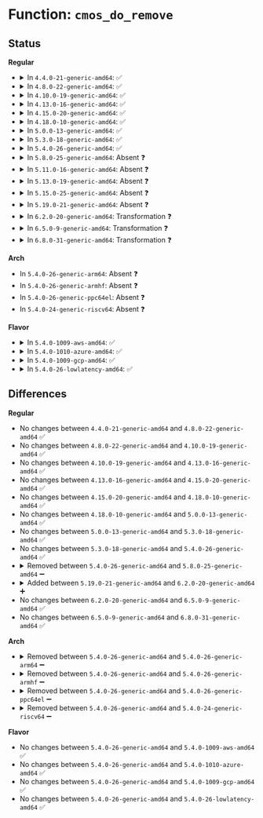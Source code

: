 # Function: <code>cmos_do_remove</code>

## Status
<b>Regular</b>
<ul>
<li>
<details>
<summary>In <code>4.4.0-21-generic-amd64</code>: ✅</summary>

```c
void cmos_do_remove(struct device * dev)
```

```json
{
  "name": "cmos_do_remove",
  "collision_type": "Unique Static",
  "inline_type": "No",
  "funcs": [
    {
      "addr": 18446744071596345824,
      "name": "cmos_do_remove",
      "external": false,
      "loc": "drivers/rtc/rtc-cmos.c:778",
      "file": "drivers/rtc/rtc-cmos.c",
      "inline": "seen, unknown",
      "caller_inline": [],
      "caller_func": [
        "drivers/rtc/rtc-cmos.c:cmos_pnp_remove",
        "drivers/rtc/rtc-cmos.c:cmos_platform_remove"
      ]
    }
  ],
  "symbols": [
    {
      "addr": 18446744071596345824,
      "name": "cmos_do_remove",
      "section": ".exit.text",
      "bind": "STB_LOCAL",
      "size": 134
    }
  ]
}
```
</details>
</li>
<li>
<details>
<summary>In <code>4.8.0-22-generic-amd64</code>: ✅</summary>

```c
void cmos_do_remove(struct device * dev)
```

```json
{
  "name": "cmos_do_remove",
  "collision_type": "Unique Static",
  "inline_type": "No",
  "funcs": [
    {
      "addr": 18446744071596573941,
      "name": "cmos_do_remove",
      "external": false,
      "loc": "drivers/rtc/rtc-cmos.c:775",
      "file": "drivers/rtc/rtc-cmos.c",
      "inline": "seen, unknown",
      "caller_inline": [],
      "caller_func": [
        "drivers/rtc/rtc-cmos.c:cmos_platform_remove",
        "drivers/rtc/rtc-cmos.c:cmos_pnp_remove"
      ]
    }
  ],
  "symbols": [
    {
      "addr": 18446744071596573941,
      "name": "cmos_do_remove",
      "section": ".exit.text",
      "bind": "STB_LOCAL",
      "size": 134
    }
  ]
}
```
</details>
</li>
<li>
<details>
<summary>In <code>4.10.0-19-generic-amd64</code>: ✅</summary>

```c
void cmos_do_remove(struct device * dev)
```

```json
{
  "name": "cmos_do_remove",
  "collision_type": "Unique Static",
  "inline_type": "No",
  "funcs": [
    {
      "addr": 18446744071586216928,
      "name": "cmos_do_remove",
      "external": false,
      "loc": "drivers/rtc/rtc-cmos.c:855",
      "file": "drivers/rtc/rtc-cmos.c",
      "inline": "seen, unknown",
      "caller_inline": [],
      "caller_func": [
        "drivers/rtc/rtc-cmos.c:cmos_platform_remove",
        "drivers/rtc/rtc-cmos.c:cmos_pnp_remove"
      ]
    }
  ],
  "symbols": [
    {
      "addr": 18446744071586216928,
      "name": "cmos_do_remove",
      "section": ".text",
      "bind": "STB_LOCAL",
      "size": 140
    }
  ]
}
```
</details>
</li>
<li>
<details>
<summary>In <code>4.13.0-16-generic-amd64</code>: ✅</summary>

```c
void cmos_do_remove(struct device * dev)
```

```json
{
  "name": "cmos_do_remove",
  "collision_type": "Unique Static",
  "inline_type": "No",
  "funcs": [
    {
      "addr": 18446744071586306048,
      "name": "cmos_do_remove",
      "external": false,
      "loc": "drivers/rtc/rtc-cmos.c:858",
      "file": "drivers/rtc/rtc-cmos.c",
      "inline": "seen, unknown",
      "caller_inline": [],
      "caller_func": [
        "drivers/rtc/rtc-cmos.c:cmos_platform_remove",
        "drivers/rtc/rtc-cmos.c:cmos_pnp_remove"
      ]
    }
  ],
  "symbols": [
    {
      "addr": 18446744071586306048,
      "name": "cmos_do_remove",
      "section": ".text",
      "bind": "STB_LOCAL",
      "size": 140
    }
  ]
}
```
</details>
</li>
<li>
<details>
<summary>In <code>4.15.0-20-generic-amd64</code>: ✅</summary>

```c
void cmos_do_remove(struct device * dev)
```

```json
{
  "name": "cmos_do_remove",
  "collision_type": "Unique Static",
  "inline_type": "No",
  "funcs": [
    {
      "addr": 18446744071586769536,
      "name": "cmos_do_remove",
      "external": false,
      "loc": "drivers/rtc/rtc-cmos.c:858",
      "file": "drivers/rtc/rtc-cmos.c",
      "inline": "seen, unknown",
      "caller_inline": [],
      "caller_func": [
        "drivers/rtc/rtc-cmos.c:cmos_platform_remove",
        "drivers/rtc/rtc-cmos.c:cmos_pnp_remove"
      ]
    }
  ],
  "symbols": [
    {
      "addr": 18446744071586769536,
      "name": "cmos_do_remove",
      "section": ".text",
      "bind": "STB_LOCAL",
      "size": 140
    }
  ]
}
```
</details>
</li>
<li>
<details>
<summary>In <code>4.18.0-10-generic-amd64</code>: ✅</summary>

```c
void cmos_do_remove(struct device * dev)
```

```json
{
  "name": "cmos_do_remove",
  "collision_type": "Unique Static",
  "inline_type": "No",
  "funcs": [
    {
      "addr": 18446744071587041984,
      "name": "cmos_do_remove",
      "external": false,
      "loc": "drivers/rtc/rtc-cmos.c:890",
      "file": "drivers/rtc/rtc-cmos.c",
      "inline": "seen, unknown",
      "caller_inline": [],
      "caller_func": [
        "drivers/rtc/rtc-cmos.c:cmos_platform_remove",
        "drivers/rtc/rtc-cmos.c:cmos_pnp_remove"
      ]
    }
  ],
  "symbols": [
    {
      "addr": 18446744071587041984,
      "name": "cmos_do_remove",
      "section": ".text",
      "bind": "STB_LOCAL",
      "size": 128
    }
  ]
}
```
</details>
</li>
<li>
<details>
<summary>In <code>5.0.0-13-generic-amd64</code>: ✅</summary>

```c
void cmos_do_remove(struct device * dev)
```

```json
{
  "name": "cmos_do_remove",
  "collision_type": "Unique Static",
  "inline_type": "No",
  "funcs": [
    {
      "addr": 18446744071587202064,
      "name": "cmos_do_remove",
      "external": false,
      "loc": "drivers/rtc/rtc-cmos.c:911",
      "file": "drivers/rtc/rtc-cmos.c",
      "inline": "seen, unknown",
      "caller_inline": [],
      "caller_func": [
        "drivers/rtc/rtc-cmos.c:cmos_platform_remove",
        "drivers/rtc/rtc-cmos.c:cmos_pnp_remove"
      ]
    }
  ],
  "symbols": [
    {
      "addr": 18446744071587202064,
      "name": "cmos_do_remove",
      "section": ".text",
      "bind": "STB_LOCAL",
      "size": 128
    }
  ]
}
```
</details>
</li>
<li>
<details>
<summary>In <code>5.3.0-18-generic-amd64</code>: ✅</summary>

```c
void cmos_do_remove(struct device * dev)
```

```json
{
  "name": "cmos_do_remove",
  "collision_type": "Unique Static",
  "inline_type": "No",
  "funcs": [
    {
      "addr": 18446744071587467328,
      "name": "cmos_do_remove",
      "external": false,
      "loc": "drivers/rtc/rtc-cmos.c:907",
      "file": "drivers/rtc/rtc-cmos.c",
      "inline": "seen, unknown",
      "caller_inline": [],
      "caller_func": [
        "drivers/rtc/rtc-cmos.c:cmos_platform_remove",
        "drivers/rtc/rtc-cmos.c:cmos_pnp_remove"
      ]
    }
  ],
  "symbols": [
    {
      "addr": 18446744071587467328,
      "name": "cmos_do_remove",
      "section": ".text",
      "bind": "STB_LOCAL",
      "size": 125
    }
  ]
}
```
</details>
</li>
<li>
<details>
<summary>In <code>5.4.0-26-generic-amd64</code>: ✅</summary>

```c
void cmos_do_remove(struct device * dev)
```

```json
{
  "name": "cmos_do_remove",
  "collision_type": "Unique Static",
  "inline_type": "No",
  "funcs": [
    {
      "addr": 18446744071587670448,
      "name": "cmos_do_remove",
      "external": false,
      "loc": "drivers/rtc/rtc-cmos.c:907",
      "file": "drivers/rtc/rtc-cmos.c",
      "inline": "seen, unknown",
      "caller_inline": [],
      "caller_func": [
        "drivers/rtc/rtc-cmos.c:cmos_platform_remove",
        "drivers/rtc/rtc-cmos.c:cmos_pnp_remove"
      ]
    }
  ],
  "symbols": [
    {
      "addr": 18446744071587670448,
      "name": "cmos_do_remove",
      "section": ".text",
      "bind": "STB_LOCAL",
      "size": 125
    }
  ]
}
```
</details>
</li>
<li>
<details>
<summary>In <code>5.8.0-25-generic-amd64</code>: Absent ❓</summary>

```json
{
  "name": "cmos_do_remove",
  "collision_type": "Unique Static",
  "inline_type": "Selective",
  "funcs": [
    {
      "addr": 18446744071588538144,
      "name": "cmos_do_remove",
      "external": false,
      "loc": "drivers/rtc/rtc-cmos.c:908",
      "file": "drivers/rtc/rtc-cmos.c",
      "inline": "not declared, inlined",
      "caller_inline": [],
      "caller_func": [
        "drivers/rtc/rtc-cmos.c:cmos_platform_remove",
        "drivers/rtc/rtc-cmos.c:cmos_pnp_remove"
      ]
    }
  ],
  "symbols": [
    {
      "addr": 18446744071588538144,
      "name": "cmos_do_remove.isra.0",
      "section": ".text",
      "bind": "STB_LOCAL",
      "size": 179
    }
  ]
}
```
</details>
</li>
<li>
<details>
<summary>In <code>5.11.0-16-generic-amd64</code>: Absent ❓</summary>

```json
{
  "name": "cmos_do_remove",
  "collision_type": "Unique Static",
  "inline_type": "Selective",
  "funcs": [
    {
      "addr": 18446744071588561488,
      "name": "cmos_do_remove",
      "external": false,
      "loc": "drivers/rtc/rtc-cmos.c:917",
      "file": "drivers/rtc/rtc-cmos.c",
      "inline": "not declared, inlined",
      "caller_inline": [],
      "caller_func": [
        "drivers/rtc/rtc-cmos.c:cmos_platform_remove",
        "drivers/rtc/rtc-cmos.c:cmos_pnp_remove"
      ]
    }
  ],
  "symbols": [
    {
      "addr": 18446744071588561488,
      "name": "cmos_do_remove.isra.0",
      "section": ".text",
      "bind": "STB_LOCAL",
      "size": 179
    }
  ]
}
```
</details>
</li>
<li>
<details>
<summary>In <code>5.13.0-19-generic-amd64</code>: Absent ❓</summary>

```json
{
  "name": "cmos_do_remove",
  "collision_type": "Unique Static",
  "inline_type": "Selective",
  "funcs": [
    {
      "addr": 18446744071588444800,
      "name": "cmos_do_remove",
      "external": false,
      "loc": "drivers/rtc/rtc-cmos.c:910",
      "file": "drivers/rtc/rtc-cmos.c",
      "inline": "not declared, inlined",
      "caller_inline": [],
      "caller_func": [
        "drivers/rtc/rtc-cmos.c:cmos_platform_remove",
        "drivers/rtc/rtc-cmos.c:cmos_pnp_remove"
      ]
    }
  ],
  "symbols": [
    {
      "addr": 18446744071588444800,
      "name": "cmos_do_remove.isra.0",
      "section": ".text",
      "bind": "STB_LOCAL",
      "size": 179
    }
  ]
}
```
</details>
</li>
<li>
<details>
<summary>In <code>5.15.0-25-generic-amd64</code>: Absent ❓</summary>

```json
{
  "name": "cmos_do_remove",
  "collision_type": "Unique Static",
  "inline_type": "Selective",
  "funcs": [
    {
      "addr": 0,
      "name": "cmos_do_remove",
      "external": false,
      "loc": "drivers/rtc/rtc-cmos.c:907",
      "file": "drivers/rtc/rtc-cmos.c",
      "inline": "not declared, inlined",
      "caller_inline": [],
      "caller_func": [
        "drivers/rtc/rtc-cmos.c:cmos_platform_remove",
        "drivers/rtc/rtc-cmos.c:cmos_pnp_remove"
      ]
    }
  ],
  "symbols": [
    {
      "addr": 18446744071589112480,
      "name": "cmos_do_remove.isra.0",
      "section": ".text",
      "bind": "STB_LOCAL",
      "size": 194
    },
    {
      "addr": 18446744071592628966,
      "name": "cmos_do_remove.isra.0.cold",
      "section": ".text",
      "bind": "STB_LOCAL",
      "size": 21
    }
  ]
}
```
</details>
</li>
<li>
<details>
<summary>In <code>5.19.0-21-generic-amd64</code>: Absent ❓</summary>

```json
{
  "name": "cmos_do_remove",
  "collision_type": "Unique Static",
  "inline_type": "Selective",
  "funcs": [
    {
      "addr": 0,
      "name": "cmos_do_remove",
      "external": false,
      "loc": "drivers/rtc/rtc-cmos.c:963",
      "file": "drivers/rtc/rtc-cmos.c",
      "inline": "not declared, inlined",
      "caller_inline": [],
      "caller_func": [
        "drivers/rtc/rtc-cmos.c:cmos_platform_remove",
        "drivers/rtc/rtc-cmos.c:cmos_pnp_remove"
      ]
    }
  ],
  "symbols": [
    {
      "addr": 18446744071590561040,
      "name": "cmos_do_remove.isra.0",
      "section": ".text",
      "bind": "STB_LOCAL",
      "size": 197
    },
    {
      "addr": 18446744071594512568,
      "name": "cmos_do_remove.isra.0.cold",
      "section": ".text",
      "bind": "STB_LOCAL",
      "size": 21
    }
  ]
}
```
</details>
</li>
<li>
<details>
<summary>In <code>6.2.0-20-generic-amd64</code>: Transformation ❓</summary>

```c
void cmos_do_remove(struct device * dev)
```

```json
{
  "name": "cmos_do_remove",
  "collision_type": "Unique Static",
  "inline_type": "No",
  "funcs": [
    {
      "addr": 0,
      "name": "cmos_do_remove",
      "external": false,
      "loc": "drivers/rtc/rtc-cmos.c:1140",
      "file": "drivers/rtc/rtc-cmos.c",
      "inline": "seen, unknown",
      "caller_inline": [],
      "caller_func": [
        "drivers/rtc/rtc-cmos.c:cmos_platform_remove",
        "drivers/rtc/rtc-cmos.c:cmos_pnp_remove"
      ]
    }
  ],
  "symbols": [
    {
      "addr": 18446744071592215264,
      "name": "cmos_do_remove",
      "section": ".text",
      "bind": "STB_LOCAL",
      "size": 263
    },
    {
      "addr": 18446744071596307619,
      "name": "cmos_do_remove.cold",
      "section": ".text",
      "bind": "STB_LOCAL",
      "size": 21
    }
  ]
}
```
</details>
</li>
<li>
<details>
<summary>In <code>6.5.0-9-generic-amd64</code>: Transformation ❓</summary>

```c
void cmos_do_remove(struct device * dev)
```

```json
{
  "name": "cmos_do_remove",
  "collision_type": "Unique Static",
  "inline_type": "No",
  "funcs": [
    {
      "addr": 0,
      "name": "cmos_do_remove",
      "external": false,
      "loc": "drivers/rtc/rtc-cmos.c:1140",
      "file": "drivers/rtc/rtc-cmos.c",
      "inline": "seen, unknown",
      "caller_inline": [],
      "caller_func": [
        "drivers/rtc/rtc-cmos.c:cmos_platform_remove",
        "drivers/rtc/rtc-cmos.c:cmos_pnp_remove"
      ]
    }
  ],
  "symbols": [
    {
      "addr": 18446744071592639552,
      "name": "cmos_do_remove",
      "section": ".text",
      "bind": "STB_LOCAL",
      "size": 263
    },
    {
      "addr": 18446744071596837030,
      "name": "cmos_do_remove.cold",
      "section": ".text",
      "bind": "STB_LOCAL",
      "size": 21
    }
  ]
}
```
</details>
</li>
<li>
<details>
<summary>In <code>6.8.0-31-generic-amd64</code>: Transformation ❓</summary>

```c
void cmos_do_remove(struct device * dev)
```

```json
{
  "name": "cmos_do_remove",
  "collision_type": "Unique Static",
  "inline_type": "No",
  "funcs": [
    {
      "addr": 0,
      "name": "cmos_do_remove",
      "external": false,
      "loc": "drivers/rtc/rtc-cmos.c:1157",
      "file": "drivers/rtc/rtc-cmos.c",
      "inline": "seen, unknown",
      "caller_inline": [],
      "caller_func": [
        "drivers/rtc/rtc-cmos.c:cmos_platform_remove",
        "drivers/rtc/rtc-cmos.c:cmos_pnp_remove"
      ]
    }
  ],
  "symbols": [
    {
      "addr": 18446744071593384544,
      "name": "cmos_do_remove",
      "section": ".text",
      "bind": "STB_LOCAL",
      "size": 263
    },
    {
      "addr": 18446744071597761080,
      "name": "cmos_do_remove.cold",
      "section": ".text",
      "bind": "STB_LOCAL",
      "size": 21
    }
  ]
}
```
</details>
</li>
</ul>
<b>Arch</b>
<ul>
<li>
In <code>5.4.0-26-generic-arm64</code>: Absent ❓
</li>
<li>
In <code>5.4.0-26-generic-armhf</code>: Absent ❓
</li>
<li>
In <code>5.4.0-26-generic-ppc64el</code>: Absent ❓
</li>
<li>
In <code>5.4.0-24-generic-riscv64</code>: Absent ❓
</li>
</ul>
<b>Flavor</b>
<ul>
<li>
<details>
<summary>In <code>5.4.0-1009-aws-amd64</code>: ✅</summary>

```c
void cmos_do_remove(struct device * dev)
```

```json
{
  "name": "cmos_do_remove",
  "collision_type": "Unique Static",
  "inline_type": "No",
  "funcs": [
    {
      "addr": 18446744071587354208,
      "name": "cmos_do_remove",
      "external": false,
      "loc": "drivers/rtc/rtc-cmos.c:907",
      "file": "drivers/rtc/rtc-cmos.c",
      "inline": "seen, unknown",
      "caller_inline": [],
      "caller_func": [
        "drivers/rtc/rtc-cmos.c:cmos_platform_remove",
        "drivers/rtc/rtc-cmos.c:cmos_pnp_remove"
      ]
    }
  ],
  "symbols": [
    {
      "addr": 18446744071587354208,
      "name": "cmos_do_remove",
      "section": ".text",
      "bind": "STB_LOCAL",
      "size": 125
    }
  ]
}
```
</details>
</li>
<li>
<details>
<summary>In <code>5.4.0-1010-azure-amd64</code>: ✅</summary>

```c
void cmos_do_remove(struct device * dev)
```

```json
{
  "name": "cmos_do_remove",
  "collision_type": "Unique Static",
  "inline_type": "No",
  "funcs": [
    {
      "addr": 18446744071587122480,
      "name": "cmos_do_remove",
      "external": false,
      "loc": "drivers/rtc/rtc-cmos.c:907",
      "file": "drivers/rtc/rtc-cmos.c",
      "inline": "seen, unknown",
      "caller_inline": [],
      "caller_func": [
        "drivers/rtc/rtc-cmos.c:cmos_platform_remove",
        "drivers/rtc/rtc-cmos.c:cmos_pnp_remove"
      ]
    }
  ],
  "symbols": [
    {
      "addr": 18446744071587122480,
      "name": "cmos_do_remove",
      "section": ".text",
      "bind": "STB_LOCAL",
      "size": 125
    }
  ]
}
```
</details>
</li>
<li>
<details>
<summary>In <code>5.4.0-1009-gcp-amd64</code>: ✅</summary>

```c
void cmos_do_remove(struct device * dev)
```

```json
{
  "name": "cmos_do_remove",
  "collision_type": "Unique Static",
  "inline_type": "No",
  "funcs": [
    {
      "addr": 18446744071587621696,
      "name": "cmos_do_remove",
      "external": false,
      "loc": "drivers/rtc/rtc-cmos.c:907",
      "file": "drivers/rtc/rtc-cmos.c",
      "inline": "seen, unknown",
      "caller_inline": [],
      "caller_func": [
        "drivers/rtc/rtc-cmos.c:cmos_platform_remove",
        "drivers/rtc/rtc-cmos.c:cmos_pnp_remove"
      ]
    }
  ],
  "symbols": [
    {
      "addr": 18446744071587621696,
      "name": "cmos_do_remove",
      "section": ".text",
      "bind": "STB_LOCAL",
      "size": 125
    }
  ]
}
```
</details>
</li>
<li>
<details>
<summary>In <code>5.4.0-26-lowlatency-amd64</code>: ✅</summary>

```c
void cmos_do_remove(struct device * dev)
```

```json
{
  "name": "cmos_do_remove",
  "collision_type": "Unique Static",
  "inline_type": "No",
  "funcs": [
    {
      "addr": 18446744071587732048,
      "name": "cmos_do_remove",
      "external": false,
      "loc": "drivers/rtc/rtc-cmos.c:907",
      "file": "drivers/rtc/rtc-cmos.c",
      "inline": "seen, unknown",
      "caller_inline": [],
      "caller_func": [
        "drivers/rtc/rtc-cmos.c:cmos_platform_remove",
        "drivers/rtc/rtc-cmos.c:cmos_pnp_remove"
      ]
    }
  ],
  "symbols": [
    {
      "addr": 18446744071587732048,
      "name": "cmos_do_remove",
      "section": ".text",
      "bind": "STB_LOCAL",
      "size": 125
    }
  ]
}
```
</details>
</li>
</ul>

## Differences
<b>Regular</b>
<ul>
<li>
No changes between <code>4.4.0-21-generic-amd64</code> and <code>4.8.0-22-generic-amd64</code> ✅
</li>
<li>
No changes between <code>4.8.0-22-generic-amd64</code> and <code>4.10.0-19-generic-amd64</code> ✅
</li>
<li>
No changes between <code>4.10.0-19-generic-amd64</code> and <code>4.13.0-16-generic-amd64</code> ✅
</li>
<li>
No changes between <code>4.13.0-16-generic-amd64</code> and <code>4.15.0-20-generic-amd64</code> ✅
</li>
<li>
No changes between <code>4.15.0-20-generic-amd64</code> and <code>4.18.0-10-generic-amd64</code> ✅
</li>
<li>
No changes between <code>4.18.0-10-generic-amd64</code> and <code>5.0.0-13-generic-amd64</code> ✅
</li>
<li>
No changes between <code>5.0.0-13-generic-amd64</code> and <code>5.3.0-18-generic-amd64</code> ✅
</li>
<li>
No changes between <code>5.3.0-18-generic-amd64</code> and <code>5.4.0-26-generic-amd64</code> ✅
</li>
<li>
<details>
<summary>Removed between <code>5.4.0-26-generic-amd64</code> and <code>5.8.0-25-generic-amd64</code> ➖</summary>

```c
void cmos_do_remove(struct device * dev)
```
</details>
</li>
<li>
<details>
<summary>Added between <code>5.19.0-21-generic-amd64</code> and <code>6.2.0-20-generic-amd64</code> ➕</summary>

```c
void cmos_do_remove(struct device * dev)
```
</details>
</li>
<li>
No changes between <code>6.2.0-20-generic-amd64</code> and <code>6.5.0-9-generic-amd64</code> ✅
</li>
<li>
No changes between <code>6.5.0-9-generic-amd64</code> and <code>6.8.0-31-generic-amd64</code> ✅
</li>
</ul>
<b>Arch</b>
<ul>
<li>
<details>
<summary>Removed between <code>5.4.0-26-generic-amd64</code> and <code>5.4.0-26-generic-arm64</code> ➖</summary>

```c
void cmos_do_remove(struct device * dev)
```
</details>
</li>
<li>
<details>
<summary>Removed between <code>5.4.0-26-generic-amd64</code> and <code>5.4.0-26-generic-armhf</code> ➖</summary>

```c
void cmos_do_remove(struct device * dev)
```
</details>
</li>
<li>
<details>
<summary>Removed between <code>5.4.0-26-generic-amd64</code> and <code>5.4.0-26-generic-ppc64el</code> ➖</summary>

```c
void cmos_do_remove(struct device * dev)
```
</details>
</li>
<li>
<details>
<summary>Removed between <code>5.4.0-26-generic-amd64</code> and <code>5.4.0-24-generic-riscv64</code> ➖</summary>

```c
void cmos_do_remove(struct device * dev)
```
</details>
</li>
</ul>
<b>Flavor</b>
<ul>
<li>
No changes between <code>5.4.0-26-generic-amd64</code> and <code>5.4.0-1009-aws-amd64</code> ✅
</li>
<li>
No changes between <code>5.4.0-26-generic-amd64</code> and <code>5.4.0-1010-azure-amd64</code> ✅
</li>
<li>
No changes between <code>5.4.0-26-generic-amd64</code> and <code>5.4.0-1009-gcp-amd64</code> ✅
</li>
<li>
No changes between <code>5.4.0-26-generic-amd64</code> and <code>5.4.0-26-lowlatency-amd64</code> ✅
</li>
</ul>
